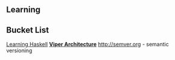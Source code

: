 ## Learning

## Bucket List
[Learning Haskell](http://learnyouahaskell.com/introduction)
__[Viper Architecture](http://www.objc.io/issue-13/viper.html)__
http://semver.org - semantic versioning